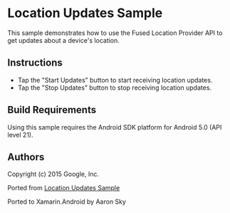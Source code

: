 Location Updates Sample
=================

This sample demonstrates how to use the Fused Location Provider API to get updates about a device's location.

Instructions
------------

* Tap the "Start Updates" button to start receiving location updates.
* Tap the "Stop Updates" button to stop receiving location updates.


Build Requirements
------------------
Using this sample requires the Android SDK platform for Android 5.0 (API level 21).

Authors
-------
Copyright (c) 2015 Google, Inc.

Ported from [Location Updates Sample](https://github.com/googlesamples/android-play-location/tree/master/LocationUpdates)

Ported to Xamarin.Android by Aaron Sky